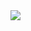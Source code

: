 
<div>
  <img style="text-align: center" src="https://github-readme-stats.vercel.app/api?username=ViniBilck&show_icons=true&theme=dracula"/>
</div>
